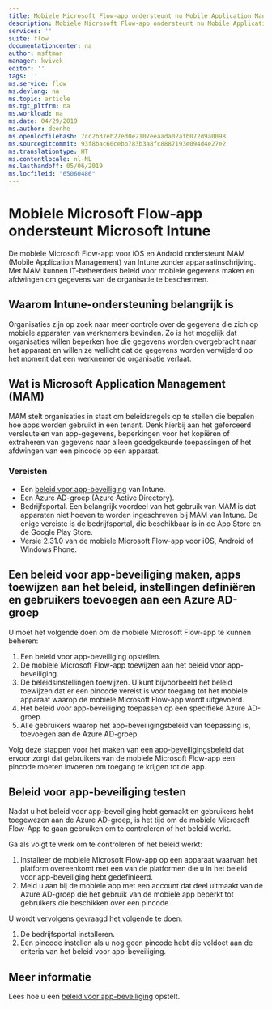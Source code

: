 ```yaml
---
title: Mobiele Microsoft Flow-app ondersteunt nu Mobile Application Management van Microsoft Intune | Microsoft Docs
description: Mobiele Microsoft Flow-app ondersteunt nu Mobile Application Management van Microsoft Intune
services: ''
suite: flow
documentationcenter: na
author: msftman
manager: kvivek
editor: ''
tags: ''
ms.service: flow
ms.devlang: na
ms.topic: article
ms.tgt_pltfrm: na
ms.workload: na
ms.date: 04/29/2019
ms.author: deonhe
ms.openlocfilehash: 7cc2b37eb27ed0e2107eeaada02afb072d9a0098
ms.sourcegitcommit: 93f8bac60cebb783b3a8fc8887193e094d4e27e2
ms.translationtype: HT
ms.contentlocale: nl-NL
ms.lasthandoff: 05/06/2019
ms.locfileid: "65060486"
---
```

# <a name="microsoft-flow-mobile-app-supports-microsoft-intune"></a>Mobiele Microsoft Flow-app ondersteunt Microsoft Intune

De mobiele Microsoft Flow-app voor iOS en Android ondersteunt MAM (Mobile Application Management) van Intune zonder apparaatinschrijving. Met MAM kunnen IT-beheerders beleid voor mobiele gegevens maken en afdwingen om gegevens van de organisatie te beschermen.

## <a name="why-intune-support-is-important"></a>Waarom Intune-ondersteuning belangrijk is

Organisaties zijn op zoek naar meer controle over de gegevens die zich op mobiele apparaten van werknemers bevinden. Zo is het mogelijk dat organisaties willen beperken hoe die gegevens worden overgebracht naar het apparaat en willen ze wellicht dat de gegevens worden verwijderd op het moment dat een werknemer de organisatie verlaat.

## <a name="what-is-microsoft-application-management-mam"></a>Wat is Microsoft Application Management (MAM)

MAM stelt organisaties in staat om beleidsregels op te stellen die bepalen hoe apps worden gebruikt in een tenant. Denk hierbij aan het geforceerd versleutelen van app-gegevens, beperkingen voor het kopiëren of extraheren van gegevens naar alleen goedgekeurde toepassingen of het afdwingen van een pincode op een apparaat.

### <a name="prerequisites"></a>Vereisten

- Een [beleid voor app-beveiliging](https://docs.microsoft.com/intune/app-protection-policies) van Intune.
- Een Azure AD-groep (Azure Active Directory).
- Bedrijfsportal. Een belangrijk voordeel van het gebruik van MAM is dat apparaten niet hoeven te worden ingeschreven bij MAM van Intune. De enige vereiste is de bedrijfsportal, die beschikbaar is in de App Store en de Google Play Store.
- Versie 2.31.0 van de mobiele Microsoft Flow-app voor iOS, Android of Windows Phone.

## <a name="create-an-app-protection-policy-assign-apps-to-the-policy-define-settings-and-add-users-to-an-azure-ad-group"></a>Een beleid voor app-beveiliging maken, apps toewijzen aan het beleid, instellingen definiëren en gebruikers toevoegen aan een Azure AD-groep

U moet het volgende doen om de mobiele Microsoft Flow-app te kunnen beheren:

1. Een beleid voor app-beveiliging opstellen.
1. De mobiele Microsoft Flow-app toewijzen aan het beleid voor app-beveiliging.
1. De beleidsinstellingen toewijzen. U kunt bijvoorbeeld het beleid toewijzen dat er een pincode vereist is voor toegang tot het mobiele apparaat waarop de mobiele Microsoft Flow-app wordt uitgevoerd.
1. Het beleid voor app-beveiliging toepassen op een specifieke Azure AD-groep.
1. Alle gebruikers waarop het app-beveiligingsbeleid van toepassing is, toevoegen aan de Azure AD-groep.

Volg deze stappen voor het maken van een [app-beveiligingsbeleid](https://docs.microsoft.com/intune/app-protection-policies) dat ervoor zorgt dat gebruikers van de mobiele Microsoft Flow-app een pincode moeten invoeren om toegang te krijgen tot de app. 


## <a name="test-the-app-protection-policy"></a>Beleid voor app-beveiliging testen

Nadat u het beleid voor app-beveiliging hebt gemaakt en gebruikers hebt toegewezen aan de Azure AD-groep, is het tijd om de mobiele Microsoft Flow-App te gaan gebruiken om te controleren of het beleid werkt.

Ga als volgt te werk om te controleren of het beleid werkt:

1. Installeer de mobiele Microsoft Flow-app op een apparaat waarvan het platform overeenkomt met een van de platformen die u in het beleid voor app-beveiliging hebt gedefinieerd.
1. Meld u aan bij de mobiele app met een account dat deel uitmaakt van de Azure AD-groep die het gebruik van de mobiele app beperkt tot gebruikers die beschikken over een pincode.

U wordt vervolgens gevraagd het volgende te doen:
1. De bedrijfsportal installeren.
1. Een pincode instellen als u nog geen pincode hebt die voldoet aan de criteria van het beleid voor app-beveiliging.


## <a name="learn-more"></a>Meer informatie

Lees hoe u een [beleid voor app-beveiliging](https://docs.microsoft.com/intune/app-protection-policies) opstelt.

